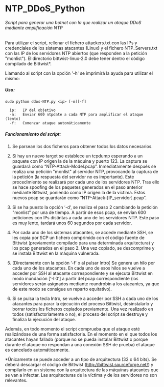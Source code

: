 # NTP_DDoS_Python
###### Script para generar una botnet con la que realizar un ataque DDoS mediante amplificación NTP

Para utilizar el script, rellenar el fichero attackers.txt con las IPs y credenciales de los sistemas atacantes (Linux) y el fichero NTP_Servers.txt con las IP de los servidores NTP abiertos (que responden a la petición "monlist"). El directorio bittwist-linux-2.0 debe tener dentro el código compilado de Bittwist*.

Llamando al script con la opción '-h' se imprimirá la ayuda para utilizar el mismo:

##### Uso:
    
    sudo python ddos-NTP.py <ip> [-n][-f]

      ip:	IP del objetivo
	  -n:	Enviar 600 ntpdate a cada NTP para amplificar el ataque (lento)
	  -f:	Comenzar ataque automáticamente
	  

##### Funcionamiento del script:	  
	  
  1. Se parsean los dos ficheros para obtener todos los datos necesarios.

  2. Si hay un nuevo target se establece un tcpdump esperando a un paquete con IP origen la de la máquina y puerto 123. La captura se guardará como “NTP-Attack-Model.pcap”. Inmediatamente después se realiza una petición "monlist" al servidor NTP, provocando la captura de la petición (la respuesta del servidor no es importante). Este procedimiento se realizará por cada uno de los servidores NTP. Tras ello se hace spoofing de los paquetes generados en el paso anterior mediante Bittwist, poniendo como IP origen la de la víctima. Estos nuevos pcap se guardarán como “NTP-Attack-[IP_servidor].pcap”.

  3. Si se ha puesto la opción ‘-d’, se realiza el paso 2 cambiando la petición "monlist" por una de tiempo. A partir de esos pcap, se envían 600 peticiones con IPs distintas a cada uno de los servidores NTP. Este paso es muy lento, tardará
unos 60 segundos por cada servidor.

  4. Por cada uno de los sistemas atacantes, se accede mediante SSH, se les copia por SCP un fichero comprimido con el código fuente de Bittwist (previamente compilado para una determinada arquitectura) y los pcap generados en el paso 2. Una vez copiado, se descomprime y se instala Bittwist en la máquina
vulnerada.

  5. [Directamente con la opción ‘-f’ o al pulsar Intro] Se genera un hilo por cada uno de los atacantes. En cada uno de esos hilos se vuelve a acceder por SSH al atacante correspondiente y se ejecuta Bittwist en modo inundación [‘-l 0’] a
partir del pcap correspondiente (los servidores serán asignados mediante roundrobin a los atacantes, ya que de este modo se consigue un reparto equitativo).

  6. Si se pulsa la tecla Intro, se vuelve a acceder por SSH a cada uno de los atacantes para parar la ejecución del proceso Bittwist, desinstalarlo y borrar todos los ficheros copiados previamente. Una vez realizado en todos (satisfactoriamente
o no), el proceso del script se destruye y finaliza la ejecución del ataque. 

  Además, en todo momento el script comprueba que el ataque esté realizándose de una forma satisfactoria. En el momento en el que todos los atacantes hayan fallado (porque no se pueda instalar Bittwist o porque durante el ataque no respondan a una conexión SSH de prueba) el ataque es cancelado automáticamente.
  
  
  
  *Únicamente se puede acceder a un tipo de arquitectura (32 o 64 bits). Se deberá descargar el código de Bittwist (http://bittwist.sourceforge.net/) y compilarlo en un sistema con la arquitectura de las máquinas atacantes que se van a infectar. Las arquitecturas de la víctima y de los servidores no son relevantes.
